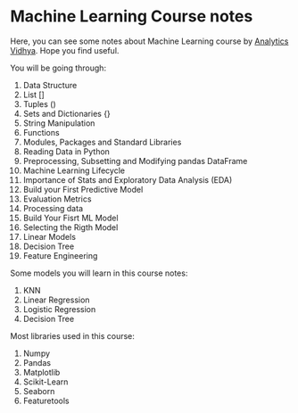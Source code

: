 # Machine Learning Course notes
Here, you can see some notes about Machine Learning course by [Analytics Vidhya](https://www.analyticsvidhya.com/). Hope you find useful.

You will be going through:

1. Data Structure
2. List []
3. Tuples ()
4. Sets and Dictionaries {}
5. String Manipulation
6. Functions
7. Modules, Packages and Standard Libraries
8. Reading Data in Python
9. Preprocessing, Subsetting and Modifying pandas DataFrame
10. Machine Learning Lifecycle
11. Importance of Stats and Exploratory Data Analysis (EDA)
12. Build your First Predictive Model
13. Evaluation Metrics
14. Processing data
15. Build Your Fisrt ML Model
16. Selecting the Rigth Model
17. Linear Models
18. Decision Tree
19. Feature Engineering
    
Some models you will learn in this course notes:

1. KNN
2. Linear Regression
3. Logistic Regression
4. Decision Tree

Most libraries used in this course:

1. Numpy
2. Pandas
3. Matplotlib
4. Scikit-Learn
5. Seaborn
7. Featuretools

